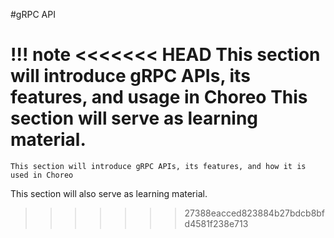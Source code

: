 #gRPC API

!!! note
<<<<<<< HEAD
    This section will introduce gRPC APIs, its features, and usage in Choreo
This section will serve as learning material.
=======
    This section will introduce gRPC APIs, its features, and how it is used in Choreo
This section will also serve as learning material.
>>>>>>> 27388eacced823884b27bdcb8bfd4581f238e713
